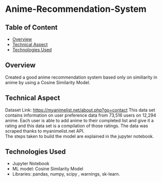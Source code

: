 # Anime-Recommendation-System
## Table of Content
  * [Overview](#overview)
  * [Technical Aspect](#technical-aspect)
  * [Technologies Used](#technologies-used)

## Overview
Created a good anime recommendation system based only on similiarity in anime by using a Cosine Similarity Model.  

## Technical Aspect
Dataset Link: https://myanimelist.net/about.php?go=contact 
This data set contains information on user preference data from 73,516 users on 12,294 anime. Each user is able to add anime to their completed list and give it a rating and this data set is a compilation of those ratings. The data was scraped thanks to myanimelist.net API.  
The steps taken to build the model are explained in the jupyter notebook.  

## Technologies Used
- Jupyter Notebook
-	ML model: Cosine Similarity Model
-	Libraries: pandas, numpy, scipy , warnings, sk-learn.

